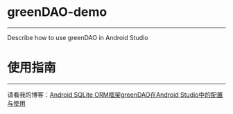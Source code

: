 # greenDAO-demo
---
Describe how to use greenDAO in Android Studio

# 使用指南
---

请看我的博客：[Android SQLite ORM框架greenDAO在Android Studio中的配置与使用](http://jp1017.gitcafe.io/2015/12/20/Android-SQLite-ORM%E6%A1%86%E6%9E%B6greenDAO%E5%9C%A8Android-Studio%E4%B8%AD%E7%9A%84%E9%85%8D%E7%BD%AE%E4%B8%8E%E4%BD%BF%E7%94%A8/)
